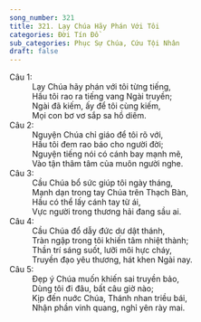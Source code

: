 ```yaml
---
song_number: 321
title: 321. Lạy Chúa Hãy Phán Với Tôi
categories: Đời Tín Đồ
sub_categories: Phục Sự Chúa, Cứu Tội Nhân
draft: false
---
```

<dl><dt>Câu 1:</dt><dd data-verse="1">Lạy Chúa hãy phán với tôi từng tiếng, <br/>Hầu tôi rao ra tiếng vang Ngài truyền; <br/>Ngài đã kiếm, ấy để tôi cùng kiếm, <br/>Mọi con bơ vơ sắp sa hồ diêm. </dd><dt>Câu 2:</dt><dd data-verse="2">Nguyện Chúa chỉ giáo để tôi rõ với, <br/>Hầu tôi đem rao báo cho người đời; <br/>Nguyện tiếng nói có cánh bay mạnh mẽ, <br/>Vào tận thâm tâm của muôn người nghe. </dd><dt>Câu 3:</dt><dd data-verse="3">Cầu Chúa bổ sức giúp tôi ngày tháng, <br/>Mạnh dạn trong tay Chúa trên Thạch Bàn, <br/>Hầu có thể lấy cánh tay từ ái, <br/>Vực người trong thương hải đang sầu ai. </dd><dt>Câu 4:</dt><dd data-verse="4">Cầu Chúa đổ dẫy đức dư dật thánh, <br/>Tràn ngập trong tôi khiến tâm nhiệt thành; <br/>Thần trí sáng suốt, lưỡi môi hực cháy, <br/>Truyền đạo yêu thương, hát khen Ngài nay. </dd><dt>Câu 5:</dt><dd data-verse="5">Đẹp ý Chúa muốn khiến sai truyền bảo, <br/>Dùng tôi đi đâu, bất câu giờ nào; <br/>Kịp đến nuớc Chúa, Thánh nhan triều bái, <br/>Nhận phần vinh quang, nghỉ yên rày mai. </dd></dl>